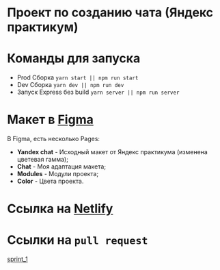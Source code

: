 # Проект по созданию чата (Яндекс практикум)

# Команды для запуска
- Prod Сборка `yarn start || npm run start`
- Dev Сборка `yarn dev || npm run dev`
- Запуск Express без build `yarn server || npm run server`

# Макет в [Figma](https://www.figma.com/file/rLeCAzgqTfcNl8OZZmj6se/Chat?node-id=0%3A1)

В Figma, есть несколько Pages:
- **Yandex chat** - Исходный макет от Яндекс практикума (изменена цветевая гамма);
- **Chat** - Моя адаптация макета;
- **Modules** - Модули проекта;
- **Color** - Цвета проекта.

# Ссылка на [Netlify](https://trusting-shannon-d97b93.netlify.app/)
# Ссылки на ```pull request```
[sprint_1](https://github.com/YurikEz/middle.messenger.praktikum.yandex/pull/1)
